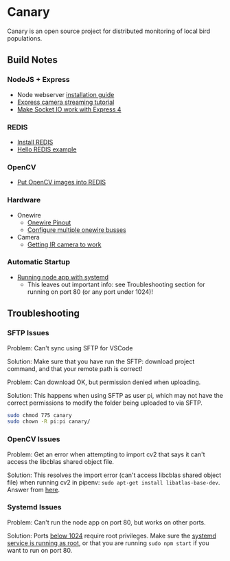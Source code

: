 # Canary

Canary is an open source project for distributed monitoring of local bird populations.

## Build Notes

### NodeJS + Express

* Node webserver [installation guide](https://www.instructables.com/How-to-Make-a-Web-Server-With-a-Raspberry-Pi/)
* [Express camera streaming tutorial](https://www.youtube.com/watch?v=qexy4Ph66JE)
* [Make Socket IO work with Express 4](https://stackoverflow.com/questions/24609991/using-socket-io-in-express-4-and-express-generators-bin-www)

### REDIS

* [Install REDIS](https://thisdavej.com/guides/redis-node/installation.html)
* [Hello REDIS example](https://opensource.com/article/18/4/how-build-hello-redis-with-python)

### OpenCV

* [Put OpenCV images into REDIS](https://gist.github.com/gachiemchiep/52f3255a81c907461c2c7ced6ede367a)

### Hardware

* Onewire
  * [Onewire Pinout](https://pinout.xyz/pinout/1_wire)
  * [Configure multiple onewire busses](https://blog.oddbit.com/post/2018-03-27-multiple-1-wire-buses-on-the-/)
* Camera
  * [Getting IR camera to work](https://www.raspberrypi.org/forums/viewtopic.php?t=215713)

### Automatic Startup

* [Running node app with systemd](https://nodesource.com/blog/running-your-node-js-app-with-systemd-part-1)
  * This leaves out important info: see Troubleshooting section for running on port 80 (or any port under 1024)!

## Troubleshooting

### SFTP Issues

Problem: Can't sync using SFTP for VSCode

Solution: Make sure that you have run the SFTP: download project command, and that your remote path is correct!

Problem: Can download OK, but permission denied when uploading.

Solution: This happens when using SFTP as user pi, which may not have the correct permissions to modify the folder being uploaded to via SFTP.

```bash
sudo chmod 775 canary
sudo chown -R pi:pi canary/
```

### OpenCV Issues

Problem: Get an error when attempting to import cv2 that says it can't access the libcblas shared object file.

Solution: This resolves the import error (can't access libcblas shared object file) when running cv2 in pipenv: `sudo apt-get install libatlas-base-dev`. Answer from [here](https://stackoverflow.com/a/56972113).

### Systemd Issues

Problem: Can't run the node app on port 80, but works on other ports.

Solution: Ports [below 1024](https://stackoverflow.com/questions/18947356/node-js-app-cant-run-on-port-80-even-though-theres-no-other-process-blocking-t) require root privileges. Make sure the [systemd service is running as root](https://serverfault.com/questions/806617/configuring-systemd-service-to-run-with-root-access), or that you are running `sudo npm start` if you want to run on port 80.

